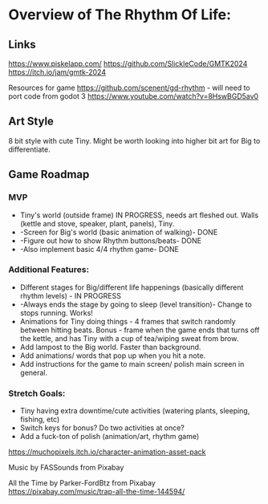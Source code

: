 # Overview of The Rhythm Of Life:
## Links
https://www.piskelapp.com/
https://github.com/SlickleCode/GMTK2024
https://itch.io/jam/gmtk-2024

Resources for game
https://github.com/scenent/gd-rhythm - will need to port code from godot 3
https://www.youtube.com/watch?v=8HswBGD5av0
## Art Style
8 bit style with cute Tiny. Might be worth looking into higher bit art for Big to differentiate.

## Game Roadmap
### MVP
- Tiny's world (outside frame) IN PROGRESS, needs art fleshed out. Walls (kettle and stove, speaker, plant, panels), Tiny.
- -Screen for Big's world (basic animation of walking)- DONE
- -Figure out how to show Rhythm buttons/beats- DONE
- -Also implement basic 4/4 rhythm game- DONE

### Additional Features:
- Different stages for Big/different life happenings (basically different rhythm levels) - IN PROGRESS
- -Always ends the stage by going to sleep (level transition)- Change to stops running. Works!
- Animations for Tiny doing things - 4 frames that switch randomly between hitting beats. Bonus - frame when the game ends that turns off the kettle, and has Tiny with a cup of tea/wiping sweat from brow.
- Add lampost to the Big world. Faster than background.
- Add animations/ words that pop up when you hit a note.
- Add instructions for the game to main screen/ polish main screen in general.

### Stretch Goals:
- Tiny having extra downtime/cute activities (watering plants, sleeping, fishing, etc)
- Switch keys for bonus? Do two activities at once?
- Add a fuck-ton of polish (animation/art, rhythm game)



https://muchopixels.itch.io/character-animation-asset-pack

Music by FASSounds from Pixabay


All the Time by Parker-FordBtz from Pixabay
https://pixabay.com/music/trap-all-the-time-144594/
